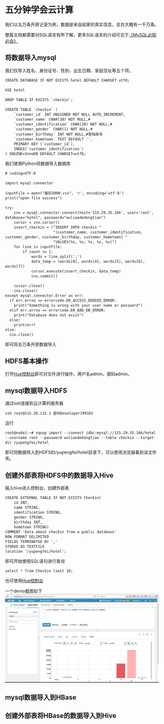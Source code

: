 # 五分钟学会云计算

我们以五万条开房记录为例，数据是来自如家的真实信息，总共大概有一千万条。

整篇文档都需要对SQL语言有所了解，更多SQL语言的介绍可见于[《MySQL必知必会》](https://book.douban.com/subject/3354490/)

## 将数据导入mysql

我们仅导入姓名、身份证号、性别、出生日期、家庭住址等五个项。

	CREATE DATABASE IF NOT EXISTS hotel DEFAULT CHARSET utf8;

	USE hotel

	DROP TABLE IF EXISTS `checkin`;

	CREATE TABLE `checkin` (
		`customer_id` INT UNSIGNED NOT NULL AUTO_INCREMENT,
		`customer_name` CHAR(30) NOT NULL,#
		`customer_identification` CHAR(20) NOT NULL,#
		`customer_gender` CHAR(1) NOT NULL,#
		`customer_birthday` INT NOT NULL,#登陆账号
		`customer_hometown` TEXT DEFAULT '',
		PRIMARY KEY (`customer_id`),
		INDEX(`customer_identification`)
	) ENGINE=InnoDB DEFAULT CHARSET=utf8;

我们使用Python将数据导入数据库

	# coding=UTF-8

	import mysql.connector

	inputFile = open("最后5000.csv", 'r', encoding='utf-8')
	print("open file success")

	try:
	    cnx = mysql.connector.connect(host='115.29.35.166', user='root', database="hotel", password="wuliaodedongtian")
	    cursor = cnx.cursor()
	    insert_checkin = ("INSERT INTO checkin "
	                      "(customer_name, customer_identification, customer_gender, customer_birthday, customer_hometown) "
	                      "VALUES(%s, %s, %s, %s, %s)")
	    for line in inputFile:
	        if count >= 1:
	            words = line.split(',')
	            data_temp = (words[0], words[4], words[5], words[6], words[7])
	            cursor.execute(insert_checkin, data_temp)
	            cnx.commit()
	        
	    cursor.close()
	    cnx.close()
	except mysql.connector.Error as err:
	  if err.errno == errorcode.ER_ACCESS_DENIED_ERROR:
	    print("Something is wrong with your user name or password")
	  elif err.errno == errorcode.ER_BAD_DB_ERROR:
	    print("Database does not exist")
	  else:
	    print(err)
	else:
	  cnx.close()

即可将五万条开房数据导入

## HDFS基本操作

打开[Hue控制台](http://115.28.132.2:8888)即可对文件进行操作，用户名admin，密码admin。

## mysql数据导入HDFS

通过ssh连接到云计算的服务器

	ssh root@115.28.132.2 密码Developer199101

运行
	
	root@node1:~# sqoop import --connect jdbc:mysql://115.29.35.166/hotel --username root --password wuliaodedongtian --table checkin --target-dir /yupengfei/hotel

即可将数据导入到HDFS的/yupengfei/hotel目录下，可以使用浏览器看到该文件夹。

## 创建外部表将HDFS中的数据导入Hive

输入hive进入控制台，创建外部表
	
	CREATE EXTERNAL TABLE IF NOT EXISTS Checkin(
	    id INT, 
	    name STRING,
	    identification STRING,
	    gender STRING,
	    birthday INT, 
	    hometown STRING)
	COMMENT 'Data about checkin from a public database'
	ROW FORMAT DELIMITED
	FIELDS TERMINATED BY ','
	STORED AS TEXTFILE
	location '/yupengfei/hotel';

即可开始使用SQL语句进行查询

	select * from Checkin limit 10;

也可使用[Hue控制台](http://115.28.132.2:8888)

一个demo截图如下
![hue截图](hue.png)

## mysql数据导入到HBase

## 创建外部表将HBase的数据导入到Hive

